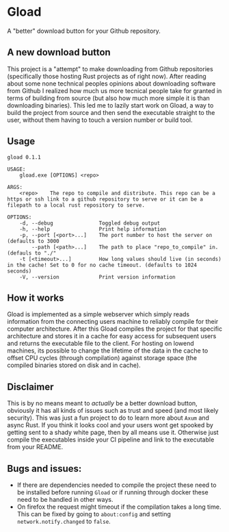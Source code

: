 # Gload
A "better" download button for your Github repository.

## A new download button
This project is a "attempt" to make downloading from Github repositories (specifically those hosting Rust projects as of right now). After reading about some none technical peoples opinions about downloading software from Github I realized how much us more tecnical people take for granted in terms of building from source (but also how much more simple it is than downloading binaries).
This led me to lazily start work on Gload, a way to build the project from source and then send the executable straight to the user, without them having to touch a version number or build tool.

## Usage
```
gload 0.1.1

USAGE:
    gload.exe [OPTIONS] <repo>

ARGS:
    <repo>    The repo to compile and distribute. This repo can be a https or ssh link to a github repository to serve or it can be a filepath to a local rust repository to serve.

OPTIONS:
    -d, --debug               Toggled debug output
    -h, --help                Print help information
    -p, --port [<port>...]    The port number to host the server on (defaults to 3000
        --path [<path>...]    The path to place "repo_to_compile" in. (defauls to "./"
    -t [<timeout>...]         How long values should live (in seconds) in the cache! Set to 0 for no cache timeout. (defaults to 1024 seconds)
    -V, --version             Print version information
```

## How it works
Gload is implemented as a simple webserver which simply reads information from the connecting users machine to reliably compile for their computer architecture.
After this Gload compiles the project for that specific architecture and stores it in a cache for easy access for subsequent users and returns the executable file to the client.
For hosting on lowend machines, its possible to change the lifetime of the data in the cache to offset CPU cycles (through compilation) against storage space (the compiled binaries stored on disk and in cache).

## Disclaimer
This is by no means meant to *actually* be a better download button, obviously it has all kinds of issues such as trust and speed (and most likely security). This was just a fun project to do to learn more about `Axum` and async Rust. If you think it looks cool and your users wont get spooked by getting sent to a shady white page, then by all means use it. Otherwise just compile the executables inside your CI pipeline and link to the executable from your README.

## Bugs and issues:
* If there are dependencies needed to compile the project these need to be installed before running `Gload` or if running through docker these need to be handled in other ways.
* On firefox the request might timeout if the compilation takes a long time. This can be fixed by going to `about:config` and setting `network.notify.changed` to `false`.